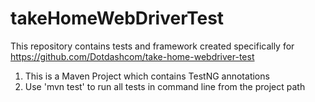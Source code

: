 # takeHomeWebDriverTest
This repository contains tests and framework created specifically for https://github.com/Dotdashcom/take-home-webdriver-test

1. This is a Maven Project which contains TestNG annotations
2. Use 'mvn test' to run all tests in command line from the project path
